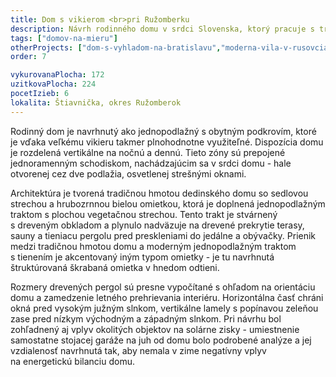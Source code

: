 ```yaml
---
title: Dom s vikierom <br>pri Ružomberku
description: Návrh rodinného domu v srdci Slovenska, ktorý pracuje s tradičným i moderným tvaroslovím a nepopiera atmosféru lokality. Určený je pre mladú rodinu, ktorá vďaka našim podrobným realizačným výkresom zrealizovala pasívny dom v spolupráci s miestnymi staviteľmi.
tags: ["domov-na-mieru"]
otherProjects: ["dom-s-vyhladom-na-bratislavu","moderna-vila-v-rusovciach","dom-s-kontrastom"]
order: 7

vykurovanaPlocha: 172
uzitkovaPlocha: 224
pocetIzieb: 6
lokalita: Štiavnička, okres Ružomberok
---
```


Rodinný dom je navrhnutý ako jednopodlažný s obytným podkrovím, ktoré je vďaka veľkému vikieru takmer plnohodnotne využiteľné. Dispozícia domu je rozdelená vertikálne na nočnú a dennú. Tieto zóny sú prepojené jednoramenným schodiskom, nachádzajúcim sa v srdci domu - hale otvorenej cez dve podlažia, osvetlenej strešnými oknami.

Architektúra je tvorená tradičnou hmotou dedinského domu so sedlovou strechou a hrubozrnnou bielou omietkou, ktorá je doplnená jednopodlažným traktom s plochou vegetačnou strechou. Tento trakt je stvárnený s dreveným obkladom a plynulo nadväzuje na drevené prekrytie terasy, sauny a tieniacu pergolu pred preskleniami do jedálne a obývačky. Prienik medzi tradičnou hmotou domu a moderným jednopodlažným traktom s tienením je akcentovaný iným typom omietky - je tu navrhnutá štruktúrovaná škrabaná omietka v hnedom odtieni.

Rozmery drevených pergol sú presne vypočítané s ohľadom na orientáciu domu a zamedzenie letného prehrievania interiéru. Horizontálna časť chráni okná pred vysokým južným slnkom, vertikálne lamely s popínavou zeleňou zase pred nízkym východným a západným slnkom. Pri návrhu bol zohľadnený aj vplyv okolitých objektov na solárne zisky - umiestnenie samostatne stojacej garáže na juh od domu bolo podrobené analýze a jej vzdialenosť navrhnutá tak, aby nemala v zime negatívny vplyv na energetickú bilanciu domu.


